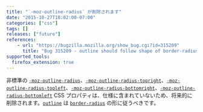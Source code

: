 ```yaml
---
title: "`-moz-outline-radius` が削除されます"
date: "2015-10-27T18:02:00-07:00"
categories: ["css"]
tags: []
releases: ["future"]
references:
    - url: "https://bugzilla.mozilla.org/show_bug.cgi?id=315209"
      title: "Bug 315209 - outline should follow shape of border-radius (remove -moz-outline-radius)"
supported_tools:
  firefox_extension: true
---
```

非標準の [`-moz-outline-radius`](https://developer.mozilla.org/docs/Web/CSS/-moz-outline-radius)、[`-moz-outline-radius-topright`](https://developer.mozilla.org/docs/Web/CSS/-moz-outline-radius-topright)、[`-moz-outline-radius-topleft`](https://developer.mozilla.org/docs/Web/CSS/-moz-outline-radius-topleft)、[`-moz-outline-radius-bottomright`](https://developer.mozilla.org/docs/Web/CSS/-moz-outline-radius-bottomright)、[`-moz-outline-radius-bottomleft`](https://developer.mozilla.org/docs/Web/CSS/-moz-outline-radius-bottomleft) CSS プロパティは、仕様に含まれていないため、将来的に削除されます。[`outline`](https://developer.mozilla.org/docs/Web/CSS/outline) は [`border-radius`](https://developer.mozilla.org/docs/Web/CSS/border-radius) の形に従うべきです。
